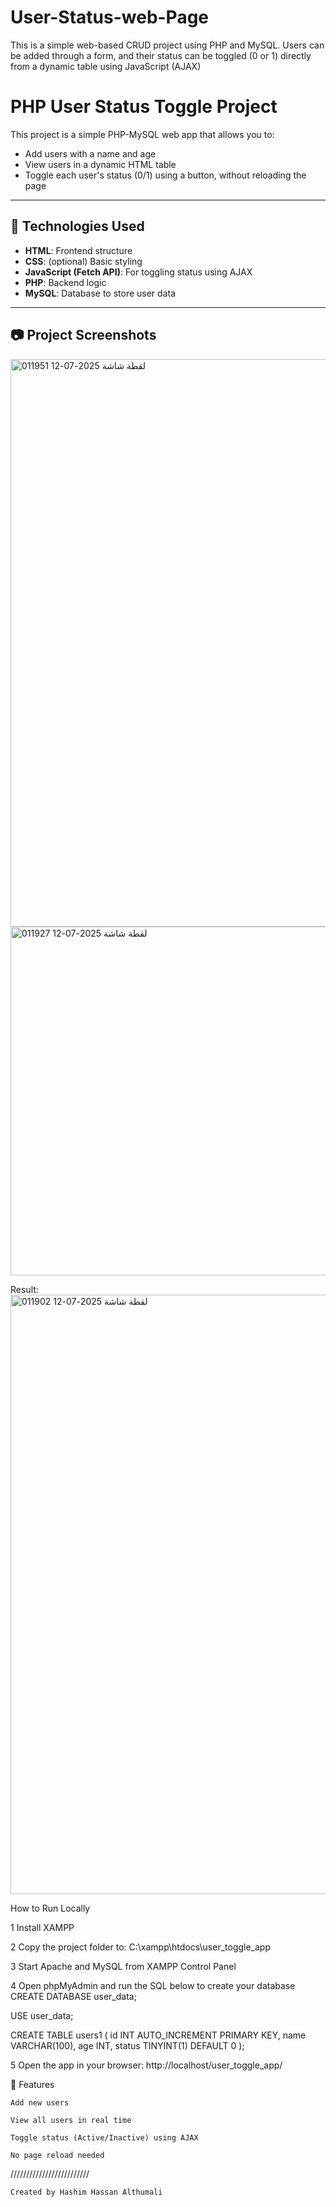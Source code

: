# User-Status-web-Page
This is a simple web-based CRUD project using PHP and MySQL. Users can be added through a form, and their status can be toggled (0 or 1) directly from a dynamic table using JavaScript (AJAX)

# PHP User Status Toggle Project

This project is a simple PHP-MySQL web app that allows you to:
- Add users with a name and age
- View users in a dynamic HTML table
- Toggle each user's status (0/1) using a button, without reloading the page

---

## 🔧 Technologies Used

- **HTML**: Frontend structure
- **CSS**: (optional) Basic styling
- **JavaScript (Fetch API)**: For toggling status using AJAX
- **PHP**: Backend logic
- **MySQL**: Database to store user data

---

## 📷 Project Screenshots

<img width="1911" height="908" alt="لقطة شاشة 2025-07-12 011951" src="https://github.com/user-attachments/assets/b01e9e61-beca-4ee7-bd10-a1f2bbd9ea01" />

<img width="1605" height="558" alt="لقطة شاشة 2025-07-12 011927" src="https://github.com/user-attachments/assets/36990196-4f5d-4cd2-8959-9ae6f4bdb76c" />

Result:
<img width="1914" height="959" alt="لقطة شاشة 2025-07-12 011902" src="https://github.com/user-attachments/assets/2c6b25c4-ccb6-4f82-aa5b-5d1f68436d70" />


How to Run Locally

  1  Install XAMPP

   2 Copy the project folder to:
    C:\xampp\htdocs\user_toggle_app

   3 Start Apache and MySQL from XAMPP Control Panel

   4 Open phpMyAdmin and run the SQL below to create your database
   CREATE DATABASE user_data;

USE user_data;

CREATE TABLE users1 (
  id INT AUTO_INCREMENT PRIMARY KEY,
  name VARCHAR(100),
  age INT,
  status TINYINT(1) DEFAULT 0
);

5 Open the app in your browser:
http://localhost/user_toggle_app/

🧠 Features

    Add new users

    View all users in real time

    Toggle status (Active/Inactive) using AJAX

    No page reload needed

/////////////////////////

    Created by Hashim Hassan Althumali 
